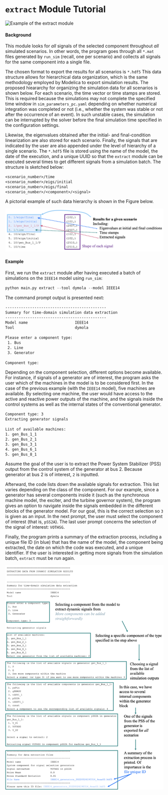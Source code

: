 `extract` Module Tutorial
========================

![Example of the `extract` module](figs/gif_extract-example.gif)

#### Background

This module looks for _all_ signals of the selected component throughout _all_ simulated scenarios. In other words, the program goes through all `*.mat` files generated by `run_sim` (recall, one per scenario) and collects all signals for the same component into a single file.

The chosen format to export the results for all scenarios is `*.hdf5` This data structure allows for hierarchical data organization, which is the same methodology employed by Modelica to export simulation results. The proposed hieararchy for organizing the simulation data for all scenarios is shown below. For each scenario, the time vector or time stamps are stored. This is required because the simulations may not complete the specified time window in `sim_parameters_pc.yaml` depending on whether numerical integration was completed or not (i.e., whether the system was stable or not after the occurrence of an event). In such unstable cases, the simulation can be interrupted by the solver before the final simulation time specified in the configuration settings.

Likewise, the eigenvalues obtained after the initial- and final-condition linearization are also stored for each scenario. Finally, the signals that are indicated by the user are also appended under the level of hierarchy of a single scenario. The `*.hdf5` file is stored using the name of the model, the date of the execution, and a unique UUID so that the `extract` module can be executed several times to get different signals from a simulation batch. The structure is sketched below:

```
<scenario_number>/time
<scenario_number>/eigs/initial
<scenario_number>/eigs/final
<scenario_number>/<component>/<signal>
```

A pictorial example of such data hierarchy is shown in the Figure below.

![Hierarchy of the output `*.hdf5` file containing the simulation results.](docs/tutorials/figs/fig_extract-result-illustation.png)

#### Example

First, we run the `extract` module after having executed a batch of simulations on the `IEEE14` model using `run_sim`:

```python
python main.py extract --tool dymola --model IEEE14
```

The command prompt output is presented next:

```
---------------------------------------------
Summary for time-domain simulation data extraction
---------------------------------------------
Model name                     IEEE14
Tool                           dymola

Please enter a component type:
 1. Bus
 2. Line
 3. Generator

Component type:
```

Depending on the component selection, different options become available. For instance, if signals of a generator are of interest, the program asks the user which of the machines in the model is to be considered first. In the case of the previous example (with the `IEEE14` model), five machines are available. By selecting one machine, the user would have access to the active and reactive power outputs of the machine, and the signals inside the control systems as well as the internal states of the conventional generator.

```
Component type: 3
Extracting generator signals

List of available machines:
1. gen_Bus_1_1
2. gen_Bus_2_1
3. gen_Bus_3_1
4. gen_Bus_6_1
5. gen_Bus_8_1
```

Assume the goal of the user is to extract the Power System Stabilizer (PSS) output from the control system of the generator at bus 2. Because generator at bus 2 is of interest, `2` is inputted.

Afterward, the code lists down the available signals for extraction. This list varies depending on the class of the component. For our example, since a generator has several components inside it (such as the synchronous machine model, the exciter, and the turbine governor system), the program gives an option to navigate inside the signals embedded in the different blocks of the generator model. For our goal, this is the correct selection so `3` is given as an input. In the next prompt, the user must select the component of interest (that is, `pSS2A`). The last user prompt concerns the selection of the signal of interest: `VOTHSG`.

Finally, the program prints a summary of the extraction process, including a unique file ID (in blue) that has the name of the model, the component being extracted, the date on which the code was executed, and a unique identifier. If the user is interested in getting more signals from the simulation batch, `extract` must be run again.

![Example of an execution of the `extract` module to obtain the PSS output signal from a synchronous generator.](docs/tutorials/figs/fig_extract-example-prompt.png)

